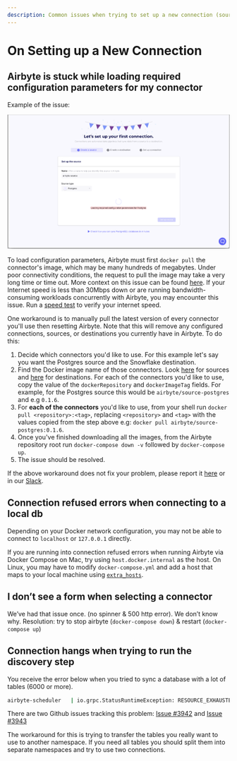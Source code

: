 ```yaml
---
description: Common issues when trying to set up a new connection (source/destination)
---
```


# On Setting up a New Connection

## Airbyte is stuck while loading required configuration parameters for my connector

Example of the issue:

![](../.gitbook/assets/faq_stuck_onboarding.png)

To load configuration parameters, Airbyte must first `docker pull` the connector's image, which may be many hundreds of megabytes. Under poor connectivity conditions, the request to pull the image may take a very long time or time out. More context on this issue can be found [here](https://github.com/airbytehq/airbyte/issues/1462). If your Internet speed is less than 30Mbps down or are running bandwidth-consuming workloads concurrently with Airbyte, you may encounter this issue. Run a [speed test](https://fast.com/) to verify your internet speed.

One workaround is to manually pull the latest version of every connector you'll use then resetting Airbyte. Note that this will remove any configured connections, sources, or destinations you currently have in Airbyte. To do this:

1. Decide which connectors you'd like to use. For this example let's say you want the Postgres source and the Snowflake destination.
2. Find the Docker image name of those connectors. Look [here](https://github.com/airbytehq/airbyte/blob/master/airbyte-server/src/main/resources/seed/source_definitions.yaml) for sources and [here](https://github.com/airbytehq/airbyte/blob/master/airbyte-server/src/main/resources/seed/destination_definitions.yaml) for destinations. For each of the connectors you'd like to use, copy the value of the `dockerRepository` and `dockerImageTag` fields. For example, for the Postgres source this would be `airbyte/source-postgres` and e.g `0.1.6`.
3. For **each of the connectors** you'd like to use, from your shell run `docker pull <repository>:<tag>`, replacing `<repository>` and `<tag>` with the values copied from the step above e.g: `docker pull airbyte/source-postgres:0.1.6`.
4. Once you've finished downloading all the images, from the Airbyte repository root run `docker-compose down -v` followed by `docker-compose up`.
5. The issue should be resolved.

If the above workaround does not fix your problem, please report it [here](https://github.com/airbytehq/airbyte/issues/1462) or in our [Slack](https://slack.airbyte.io).

## Connection refused errors when connecting to a local db

Depending on your Docker network configuration, you may not be able to connect to `localhost` or `127.0.0.1` directly.

If you are running into connection refused errors when running Airbyte via Docker Compose on Mac, try using `host.docker.internal` as the host. On Linux, you may have to modify `docker-compose.yml` and add a host that maps to your local machine using [`extra_hosts`](https://docs.docker.com/compose/compose-file/compose-file-v3/#extra_hosts).

## I don’t see a form when selecting a connector

We’ve had that issue once. (no spinner & 500 http error). We don’t know why. Resolution: try to stop airbyte (`docker-compose down`) & restart (`docker-compose up`)

## Connection hangs when trying to run the discovery step

You receive the error below when you tried to sync a database with a lot of tables (6000 or more).

```bash
airbyte-scheduler   | io.grpc.StatusRuntimeException: RESOURCE_EXHAUSTED: grpc: received message larger than max (<NUMBER> vs. 4194304)
```
There are two Github issues tracking this problem: [Issue #3942](https://github.com/airbytehq/airbyte/issues/3942) and [Issue #3943](https://github.com/airbytehq/airbyte/issues/3943) 

The workaround for this is trying to transfer the tables you really want to use to another namespace.
If you need all tables you should split them into separate namespaces and try to use two connections.

